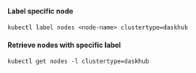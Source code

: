 #### Label specific node
```
kubectl label nodes <node-name> clustertype=daskhub
```

#### Retrieve nodes with specific label
```
kubectl get nodes -l clustertype=daskhub
```
